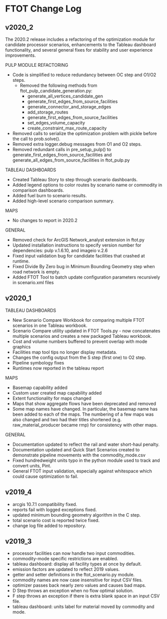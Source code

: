 # FTOT Change Log

## v2020_2
The 2020.2 release includes a refactoring of the optimization module for candidate processor scenarios, enhancements to the Tableau dashboard functionality, and several general fixes for stability and user experience improvements.

PULP MODULE REFACTORING
- Code is simplified to reduce redundancy between OC step and O1/O2 steps.
  - Removed the following methods from ftot_pulp_candidate_generation.py:
    -	generate_all_vertices_candidate_gen
    - generate_first_edges_from_source_facilities
    - generate_connector_and_storage_edges
    - add_storage_routes
    - generate_first_edges_from_source_facilities
    - set_edges_volume_capacity
    - create_constraint_max_route_capacity
- Removed calls to serialize the optimization problem with pickle before the call to prob.solve().
- Removed extra logger.debug messages from O1 and O2 steps.
- Removed redundant calls in pre_setup_pulp() to generate_first_edges_from_source_facilities and generate_all_edges_from_source_facilities in ftot_pulp.py 

TABLEAU DASHBOARDS
-	Created Tableau Story to step through scenario dashboards. 
- Added legend options to color routes by scenario name or commodity in comparison dashboards.
- Added fuel burn to scenario results.
- Added high-level scenario comparison summary.

MAPS
- No changes to report in 2020.2 

GENERAL
- Removed check for ArcGIS Network_analyst extension in ftot.py 
- Updated installation instructions to specify version number for dependencies: pulp v.1.6.10, and imageio v.2.6
- Fixed input validation bug for candidate facilities that crashed at runtime.
- Fixed Divide By Zero bug in Minimum Bounding Geometry step when road network is empty. 
- Added FTOT Tool to batch update configuration parameters recursively in scenario.xml files

## v2020_1
TABLEAU DASHBOARDS
- New Scenario Compare Workbook for comparing multiple FTOT scenarios in one Tableau workbook.
- Scenario Compare utility updated in FTOT Tools.py - now concatenates multiple scenarios and creates a new packaged Tableau workbook. 
- Cost and volume numbers buffered to prevent overlap with mode graphics
- Facilities map tool tips no longer display metadata. 
- Changes the config output from the S step (first one) to O2 step.
- Pipeline symbology fixes
- Runtimes now reported in the tableau report

MAPS
- Basemap capability added 
- Custom user created map capability added 
- Extent functionality for maps changed
- Maps that show aggregate flows have been deprecated and removed
- Some map names have changed. In particular, the basemap name has been added to each of the maps. The numbering of a few maps was also changed and two had their titles shortened (e.g. raw_material_producer became rmp) for consistency with other maps.

GENERAL
- Documentation updated to reflect the rail and water short-haul penalty.
- Documentation updated and Quick Start Scenarios created to demonstrate pipeline movements with the commodity_mode.csv
- Fixed hundredweight units typo in the python module used to track and convert units, Pint.
- General FTOT input validation, especially against whitespace which could cause optimization to fail.

## v2019_4
- arcgis 10.7.1 compatibility fixed.
- reports fail with logged exceptions fixed.
- updated minimum bounding geometry algorithm in the C step.
- total scenario cost is reported twice fixed.
- change log file added to repository.

## v2019_3
-	processor facilities can now handle two input commodities.
-	commodity-mode specific restrictions are enabled.
-	tableau dashboard: display all facility types at once by default.
-	emission factors are updated to reflect 2019 values.
-	getter and setter definitions in the ftot_scenario.py module.
-	commodity names are now case insensitive for input CSV files.
-	optimizer passes back nearly zero values and causes bad maps.
-	D Step throws an exception when no flow optimal solution.
-	F step throws an exception if there is extra blank space in an input CSV file.
-	tableau dashboard: units label for material moved by commodity and mode.
